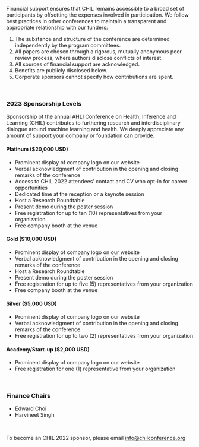 Financial support ensures that CHIL remains accessible to a broad set of participants by offsetting the expenses involved in participation. We follow best practices in other conferences to maintain a transparent and appropriate relationship with our funders:

1. The substance and structure of the conference are determined independently by the program committees.
2. All papers are chosen through a rigorous, mutually anonymous peer review process, where authors disclose conflicts of interest.
3. All sources of financial support are acknowledged.
4. Benefits are publicly disclosed below.
5. Corporate sponsors cannot specify how contributions are spent.
<!-- 6. All attendees will be expected to follow the [ACM Code of Conduct](https://www.acm.org/code-of-ethics). -->

<br />

### 2023 Sponsorship Levels

Sponsorship of the annual AHLI Conference on Health, Inference and Learning (CHIL) contributes to furthering research and interdisciplinary dialogue around machine learning and health. We deeply appreciate any amount of support your company or foundation can provide.
<br />

#### Platinum ($20,000 USD)
- Prominent display of company logo on our website
- Verbal acknowledgment of contribution in the opening and closing remarks of the conference
- Access to CHIL 2022 attendees’ contact and CV who opt-in for career opportunities
- Dedicated time at the reception or a keynote session
- Host a Research Roundtable
- Present demo during the poster session
- Free registration for up to ten (10) representatives from your organization
- Free company booth at the venue

#### Gold ($10,000 USD)
- Prominent display of company logo on our website
- Verbal acknowledgment of contribution in the opening and closing remarks of the conference
- Host a Research Roundtable
- Present demo during the poster session
- Free registration for up to five (5) representatives from your organization
- Free company booth at the venue


#### Silver ($5,000 USD)
- Prominent display of company logo on our website
- Verbal acknowledgment of contribution in the opening and closing remarks of the conference
- Free registration for up to two (2) representatives from your organization


#### Academy/Start-up ($2,000 USD)
- Prominent display of company logo on our website
- Free registration for one (1) representative from your organization


<br />

### Finance Chairs
- Edward Choi
- Harvineet Singh

<br />

To become an CHIL 2022 sponsor, please email [info@chilconference.org](mailto:info@chilconference.org)
